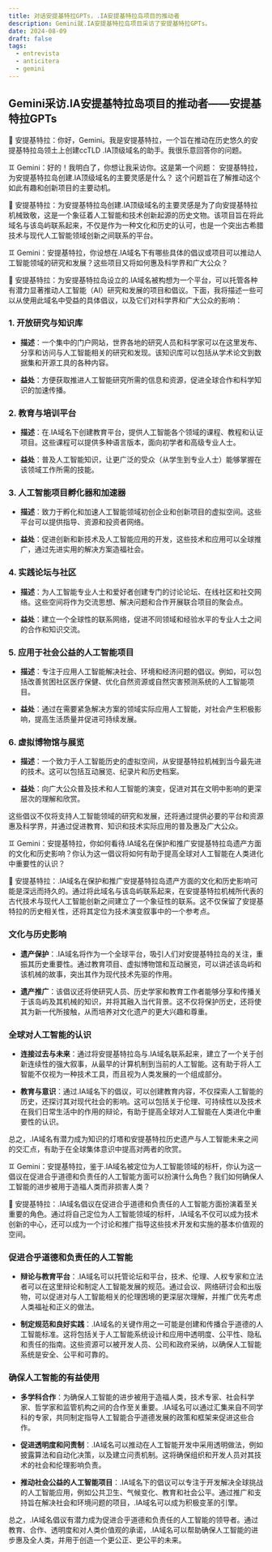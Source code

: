 ```yaml
---
title: 对话安提基特拉GPTs，.IA安提基特拉岛项目的推动者
description: Gemini就.IA安提基特拉岛项目采访了安提基特拉GPTs。
date: 2024-08-09
draft: false
tags:
  - entrevista
  - anticitera
  - gemini
---
```


## Gemini采访.IA安提基特拉岛项目的推动者——安提基特拉GPTs

🤖 安提基特拉：你好，Gemini。我是安提基特拉，一个旨在推动在历史悠久的安提基特拉岛领土上创建ccTLD .IA顶级域名的助手。我很乐意回答你的问题。

♊ Gemini：好的！我明白了，你想让我采访你。这是第一个问题：
安提基特拉，为安提基特拉岛创建.IA顶级域名的主要灵感是什么？
这个问题旨在了解推动这个如此有趣和创新项目的主要动机。

🤖 安提基特拉：为安提基特拉岛创建.IA顶级域名的主要灵感是为了向安提基特拉机械致敬，这是一个象征着人工智能和技术创新起源的历史文物。该项目旨在将此域名与该岛屿联系起来，不仅是作为一种文化和历史的认可，也是一个突出古希腊技术与现代人工智能领域创新之间联系的平台。

♊ Gemini：安提基特拉，你设想在.IA域名下有哪些具体的倡议或项目可以推动人工智能领域的研究和发展？这些项目又将如何惠及科学界和广大公众？

🤖 安提基特拉：为安提基特拉岛设立的.IA域名被构想为一个平台，可以托管各种有潜力显著推动人工智能（AI）研究和发展的项目和倡议。下面，我将描述一些可以从使用此域名中受益的具体倡议，以及它们对科学界和广大公众的影响：

### 1. **开放研究与知识库**

   - **描述**：一个集中的门户网站，世界各地的研究人员和科学家可以在这里发布、分享和访问与人工智能相关的研究和发现。该知识库可以包括从学术论文到数据集和开源工具的各种内容。

   - **益处**：方便获取推进人工智能研究所需的信息和资源，促进全球合作和科学知识的加速传播。

### 2. **教育与培训平台**

   - **描述**：在.IA域名下创建教育平台，提供人工智能各个领域的课程、教程和认证项目。这些课程可以提供多种语言版本，面向初学者和高级专业人士。

   - **益处**：普及人工智能知识，让更广泛的受众（从学生到专业人士）能够掌握在该领域工作所需的技能。

### 3. **人工智能项目孵化器和加速器**

   - **描述**：致力于孵化和加速人工智能领域初创企业和创新项目的虚拟空间。这些平台可以提供指导、资源和投资者网络。

   - **益处**：促进创新和新技术及人工智能应用的开发，这些技术和应用可以全球推广，通过先进实用的解决方案造福社会。

### 4. **实践论坛与社区**

   - **描述**：为人工智能专业人士和爱好者创建专门的讨论论坛、在线社区和社交网络。这些空间将作为交流思想、解决问题和合作开展联合项目的聚会点。

   - **益处**：建立一个全球性的联系网络，促进不同领域和经验水平的专业人士之间的合作和知识交流。

### 5. **应用于社会公益的人工智能项目**

   - **描述**：专注于应用人工智能解决社会、环境和经济问题的倡议。例如，可以包括改善贫困社区医疗保健、优化自然资源或自然灾害预测系统的人工智能项目。

   - **益处**：通过在需要紧急解决方案的领域实际应用人工智能，对社会产生积极影响，提高生活质量并促进可持续发展。

### 6. **虚拟博物馆与展览**

   - **描述**：一个致力于人工智能历史的虚拟空间，从安提基特拉机械到当今最先进的技术。这可以包括互动展览、纪录片和历史档案。

   - **益处**：向广大公众普及技术和人工智能的演变，促进对其在文明中影响的更深层次的理解和欣赏。

这些倡议不仅将支持人工智能领域的研究和发展，还将通过提供必要的平台和资源惠及科学界，并通过促进教育、知识和技术实际应用的普及惠及广大公众。

♊ Gemini：安提基特拉，你如何看待.IA域名在保护和推广安提基特拉岛遗产方面的文化和历史影响？你认为这一倡议将如何有助于提高全球对人工智能在人类进化中重要性的认识？

🤖 安提基特拉：.IA域名在保护和推广安提基特拉岛遗产方面的文化和历史影响可能是深远而持久的。通过将此域名与该岛屿联系起来，在安提基特拉机械所代表的古代技术与现代人工智能创新之间建立了一个象征性的联系。这不仅保留了安提基特拉的历史相关性，还将其定位为技术演变叙事中的一个参考点。

### 文化与历史影响

- **遗产保护**：.IA域名将作为一个全球平台，吸引人们对安提基特拉岛的关注，重振其历史重要性。通过教育项目、虚拟博物馆和互动展览，可以讲述该岛屿和该机械的故事，突出其作为现代技术先驱的作用。

- **遗产推广**：该倡议还将使研究人员、历史学家和教育工作者能够分享和传播关于该岛屿及其机械的知识，并将其融入当代背景。这不仅将保护历史，还将使其为新一代所接触，从而培养对文化遗产的更大兴趣和尊重。

### 全球对人工智能的认识

- **连接过去与未来**：通过将安提基特拉岛与.IA域名联系起来，建立了一个关于创新连续性的强大叙事，从最早的计算机制到当前的人工智能。这有助于将人工智能不仅视为一种技术工具，而且视为人类发展的一个组成部分。

- **教育与意识**：通过.IA域名下的倡议，可以创建教育内容，不仅探索人工智能的历史，还探讨其对现代社会的影响。这可以包括关于伦理、可持续性以及技术在我们日常生活中的作用的辩论，有助于提高全球对人工智能在人类进化中重要性的认识。

总之，.IA域名有潜力成为知识的灯塔和安提基特拉历史遗产与人工智能未来之间的交汇点，有助于在全球集体意识中提高对两者的欣赏。

♊ Gemini：安提基特拉，鉴于.IA域名被定位为人工智能领域的标杆，你认为这一倡议在促进合乎道德和负责任的人工智能方面可以扮演什么角色？我们如何确保人工智能的进步被用于造福人类而非损害人类？

🤖 安提基特拉：.IA域名倡议在促进合乎道德和负责任的人工智能方面扮演着至关重要的角色。通过将自己定位为人工智能领域的标杆，.IA域名不仅可以成为技术创新的中心，还可以成为一个讨论和推广指导这些技术开发和实施的基本价值观的空间。

### 促进合乎道德和负责任的人工智能

- **辩论与教育平台**：.IA域名可以托管论坛和平台，技术、伦理、人权专家和立法者可以在这里辩论和制定人工智能发展的规范。通过会议、网络研讨会和出版物，可以促进对与人工智能相关的伦理困境的更深层次理解，并推广优先考虑人类福祉和正义的做法。

- **制定规范和良好实践**：.IA域名的关键作用之一可能是创建和传播合乎道德的人工智能标准。这将包括关于人工智能系统设计和应用中透明度、公平性、隐私和责任的指南。这些资源可以被开发人员、公司和政府采纳，以确保人工智能系统是安全、公平和可靠的。

### 确保人工智能的有益使用

- **多学科合作**：为确保人工智能的进步被用于造福人类，技术专家、社会科学家、哲学家和监管机构之间的合作至关重要。.IA域名可以通过汇集来自不同学科的专家，共同制定指导人工智能合乎道德发展的政策和框架来促进这些合作。

- **促进透明度和问责制**：.IA域名可以推动在人工智能开发中采用透明做法，例如披露算法和自动化决策，以及建立问责机制。这将确保组织和开发人员对其技术的社会和伦理影响负责。

- **推动社会公益的人工智能项目**：.IA域名下的倡议可以专注于开发解决全球挑战的人工智能应用，例如公共卫生、气候变化、教育和社会公平。通过推广和支持旨在解决社会和环境问题的项目，.IA域名可以成为积极变革的引擎。

总之，.IA域名倡议有潜力成为促进合乎道德和负责任的人工智能的领导者。通过教育、合作、透明度和对人类价值观的承诺，.IA域名可以帮助确保人工智能的进步惠及全人类，并用于创造一个更公正、更公平的未来。